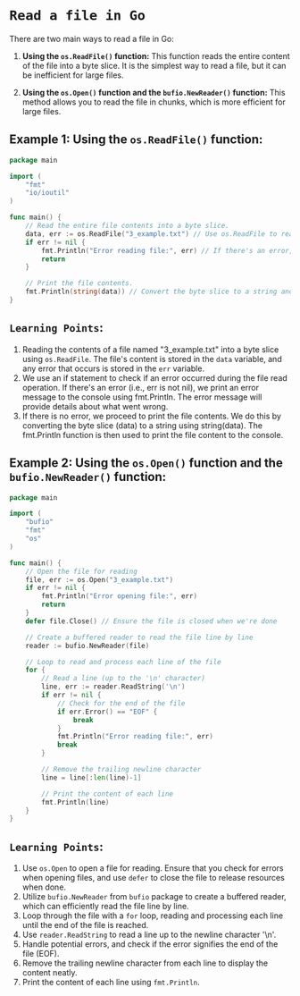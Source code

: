# `Read a file in Go`

There are two main ways to read a file in Go:

1. **Using the `os.ReadFile()` function:** This function reads the entire content of the file into a byte slice. It is the simplest way to read a file, but it can be inefficient for large files.

2. **Using the `os.Open()` function and the `bufio.NewReader()` function:** This method allows you to read the file in chunks, which is more efficient for large files.

## Example 1: Using the `os.ReadFile()` function:

```go
package main

import (
    "fmt"
    "io/ioutil"
)

func main() {
    // Read the entire file contents into a byte slice.
    data, err := os.ReadFile("3_example.txt") // Use os.ReadFile to read the file "3_example.txt"
    if err != nil {
        fmt.Println("Error reading file:", err) // If there's an error, print an error message with the details
        return
    }

    // Print the file contents.
    fmt.Println(string(data)) // Convert the byte slice to a string and print the file content
}
```

## `Learning Points`:

1. Reading the contents of a file named "3_example.txt" into a byte slice using `os.ReadFile`. The file's content is stored in the `data` variable, and any error that occurs is stored in the `err` variable.
2. We use an if statement to check if an error occurred during the file read operation. If there's an error (i.e., err is not nil), we print an error message to the console using fmt.Println. The error message will provide details about what went wrong.
3. If there is no error, we proceed to print the file contents. We do this by converting the byte slice (data) to a string using string(data). The fmt.Println function is then used to print the file content to the console.


## Example 2: Using the `os.Open()` function and the `bufio.NewReader()` function:

```go
package main

import (
	"bufio"
	"fmt"
	"os"
)

func main() {
	// Open the file for reading
	file, err := os.Open("3_example.txt")
	if err != nil {
		fmt.Println("Error opening file:", err)
		return
	}
	defer file.Close() // Ensure the file is closed when we're done

	// Create a buffered reader to read the file line by line
	reader := bufio.NewReader(file)

	// Loop to read and process each line of the file
	for {
		// Read a line (up to the '\n' character)
		line, err := reader.ReadString('\n')
		if err != nil {
			// Check for the end of the file
			if err.Error() == "EOF" {
				break
			}
			fmt.Println("Error reading file:", err)
			break
		}

		// Remove the trailing newline character
		line = line[:len(line)-1]

		// Print the content of each line
		fmt.Println(line)
	}
}
```

## `Learning Points`:
1. Use `os.Open` to open a file for reading. Ensure that you check for errors when opening files, and use `defer` to close the file to release resources when done.
2. Utilize `bufio.NewReader` from `bufio` package to create a buffered reader, which can efficiently read the file line by line.
3. Loop through the file with a `for` loop, reading and processing each line until the end of the file is reached.
4. Use `reader.ReadString` to read a line up to the newline character '\n'.
5. Handle potential errors, and check if the error signifies the end of the file (EOF).
6. Remove the trailing newline character from each line to display the content neatly.
7. Print the content of each line using `fmt.Println`.